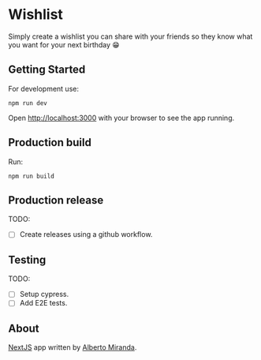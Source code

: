 # Wishlist

Simply create a wishlist you can share with your friends so they know what you want for your next birthday 😁

## Getting Started

For development use:

`npm run dev`

Open [http://localhost:3000](http://localhost:3000) with your browser to see the app running.

## Production build

Run:

`npm run build`

## Production release

TODO:

- [ ] Create releases using a github workflow.

## Testing

TODO: 

- [ ] Setup cypress.
- [ ] Add E2E tests.

## About

[NextJS](https://nextjs.org) app written by [Alberto Miranda](https://albertomiranda.com.ar).

